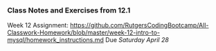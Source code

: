 ### Class Notes and Exercises from 12.1

Week 12 Assignment:
https://github.com/RutgersCodingBootcamp/All-Classwork-Homework/blob/master/week-12-intro-to-mysql/homework_instructions.md
Due *Saturday April 28*
